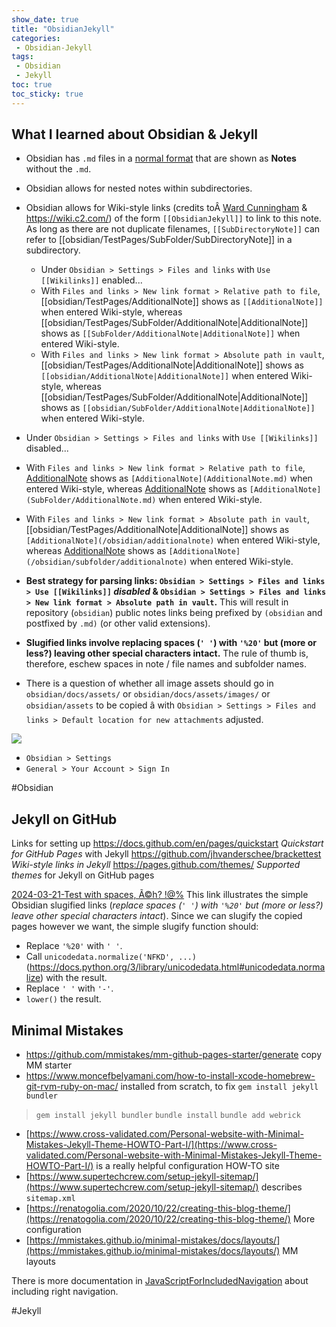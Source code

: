 ```yaml
---
show_date: true
title: "ObsidianJekyll"
categories:
 - Obsidian-Jekyll
tags:
 - Obsidian
 - Jekyll
toc: true
toc_sticky: true
---
```

## What I learned about Obsidian & Jekyll

- Obsidian has `.md` files in a [normal format](https://www.markdownguide.org/tools/obsidian/) that are shown as **Notes** without the `.md`.
- Obsidian allows for nested notes within subdirectories.
- Obsidian allows for Wiki-style links (credits toÂ [Ward Cunningham](https://en.wikipedia.org/wiki/Ward_Cunningham) & https://wiki.c2.com/) of the form `[[ObsidianJekyll]]` to link to this note. As long as there are not duplicate filenames, `[[SubDirectoryNote]]` can refer to [[obsidian/TestPages/SubFolder/SubDirectoryNote]] in a subdirectory.
  - Under `Obsidian > Settings > Files and links` with `Use [[Wikilinks]]` enabled...
   - With `Files and links > New link format > Relative path to file`, [[obsidian/TestPages/AdditionalNote]] shows as `[[AdditionalNote]]` when entered Wiki-style, whereas [[obsidian/TestPages/SubFolder/AdditionalNote|AdditionalNote]] shows as `[[SubFolder/AdditionalNote|AdditionalNote]]` when entered Wiki-style.
   - With `Files and links > New link format > Absolute path in vault`, [[obsidian/TestPages/AdditionalNote|AdditionalNote]] shows as `[[obsidian/AdditionalNote|AdditionalNote]]` when entered Wiki-style, whereas [[obsidian/TestPages/SubFolder/AdditionalNote|AdditionalNote]] shows as `[[obsidian/SubFolder/AdditionalNote|AdditionalNote]]` when entered Wiki-style.
 - Under `Obsidian > Settings > Files and links` with `Use [[Wikilinks]]` disabled...
  - With `Files and links > New link format > Relative path to file`, [AdditionalNote](/obsidian/testpages/additionalnote) shows as `[AdditionalNote](AdditionalNote.md)` when entered Wiki-style, whereas [AdditionalNote](/obsidian/testpages/subfolder/additionalnote) shows as `[AdditionalNote](SubFolder/AdditionalNote.md)` when entered Wiki-style.
  - With `Files and links > New link format > Absolute path in vault`, [[obsidian/TestPages/AdditionalNote|AdditionalNote]] shows as `[AdditionalNote](/obsidian/additionalnote)` when entered Wiki-style, whereas [AdditionalNote](/obsidian/testpages/subfolder/additionalnote) shows as `[AdditionalNote](/obsidian/subfolder/additionalnote)` when entered Wiki-style.

- **Best strategy for parsing links: `Obsidian > Settings > Files and links > Use [[Wikilinks]]` *disabled* & `Obsidian > Settings > Files and links > New link format > Absolute path in vault`.**  This will result in repository (`obsidian`) public notes links being prefixed by `(obsidian` and postfixed by `.md)` (or other valid extensions).
- **Slugified links involve replacing spaces (`' '`) with `'%20'` but (more or less?) leaving other special characters intact.** The rule of thumb is, therefore, eschew spaces in note / file names and subfolder names.
- There is a question of whether all image assets should go in `obsidian/docs/assets/` or `obsidian/docs/assets/images/` or `obsidian/assets` to be copied â with `Obsidian > Settings > Files and links > Default location for new attachments` adjusted.

![](/obsidian/assets/obsidian/pasted-image-20240324105650.png)

- `Obsidian > Settings`
 - `General > Your Account > Sign In`

#Obsidian

## Jekyll on GitHub

Links for setting up
https://docs.github.com/en/pages/quickstart *Quickstart for GitHub Pages* with Jekyll
https://github.com/jhvanderschee/brackettest *Wiki-style links in Jekyll*
https://pages.github.com/themes/ *Supported themes* for Jekyll on GitHub pages

[2024-03-21-Test with spaces, Ã©h? !@%](/obsidian/docs/-posts/nesteddirectory/2024-03-21-test-with-spaces-ah) This link illustrates the simple Obsidian slugified links (*replace spaces (`' '`) with `'%20'` but (more or less?) leave other special characters intact*). Since we can slugify the copied pages however we want, the simple slugify function should:
- Replace `'%20'` with `' '`.
- Call `unicodedata.normalize('NFKD', ...)` (https://docs.python.org/3/library/unicodedata.html#unicodedata.normalize) with the result.
- Replace `' '` with `'-'`.
- `lower()` the result.
## Minimal Mistakes
- https://github.com/mmistakes/mm-github-pages-starter/generate copy MM starter
- https://www.moncefbelyamani.com/how-to-install-xcode-homebrew-git-rvm-ruby-on-mac/ installed from scratch, to fix `gem install jekyll bundler`

> `gem install jekyll bundler`
> `bundle install`
> `bundle add webrick`

- [https://www.cross-validated.com/Personal-website-with-Minimal-Mistakes-Jekyll-Theme-HOWTO-Part-I/](https://www.cross-validated.com/Personal-website-with-Minimal-Mistakes-Jekyll-Theme-HOWTO-Part-I/) is a really helpful configuration HOW-TO site
- [https://www.supertechcrew.com/setup-jekyll-sitemap/](https://www.supertechcrew.com/setup-jekyll-sitemap/) describes `sitemap.xml`
- [https://renatogolia.com/2020/10/22/creating-this-blog-theme/](https://renatogolia.com/2020/10/22/creating-this-blog-theme/) More configuration
- [https://mmistakes.github.io/minimal-mistakes/docs/layouts/](https://mmistakes.github.io/minimal-mistakes/docs/layouts/) MM layouts

There is more documentation in [JavaScriptForIncludedNavigation](/obsidian/obsidian-jekyll/javascriptforincludednavigation) about including right navigation.

#Jekyll



<!-- Modified 2024-03-26:09:53:54 -->
